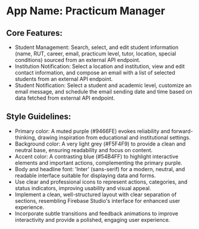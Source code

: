 # **App Name**: Practicum Manager

## Core Features:

- Student Management: Search, select, and edit student information (name, RUT, career, email, practicum level, tutor, location, special conditions) sourced from an external API endpoint.
- Institution Notification: Select a location and institution, view and edit contact information, and compose an email with a list of selected students from an external API endpoint.
- Student Notification: Select a student and academic level, customize an email message, and schedule the email sending date and time based on data fetched from external API endpoint.

## Style Guidelines:

- Primary color: A muted purple (#9466FE) evokes reliability and forward-thinking, drawing inspiration from educational and institutional settings.
- Background color: A very light grey (#F5F4F9) to provide a clean and neutral base, ensuring readability and focus on content.
- Accent color: A contrasting blue (#54B4FF) to highlight interactive elements and important actions, complementing the primary purple.
- Body and headline font: 'Inter' (sans-serif) for a modern, neutral, and readable interface suitable for displaying data and forms.
- Use clear and professional icons to represent actions, categories, and status indicators, improving usability and visual appeal.
- Implement a clean, well-structured layout with clear separation of sections, resembling Firebase Studio's interface for enhanced user experience.
- Incorporate subtle transitions and feedback animations to improve interactivity and provide a polished, engaging user experience.